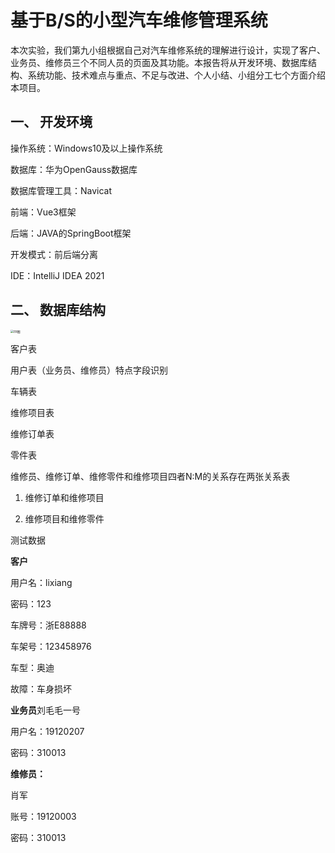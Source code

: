 # 基于B/S的小型汽车维修管理系统

本次实验，我们第九小组根据自己对汽车维修系统的理解进行设计，实现了客户、业务员、维修员三个不同人员的页面及其功能。本报告将从开发环境、数据库结构、系统功能、技术难点与重点、不足与改进、个人小结、小组分工七个方面介绍本项目。

 

## **一、** **开发环境**

操作系统：Windows10及以上操作系统

数据库：华为OpenGauss数据库

数据库管理工具：Navicat

前端：Vue3框架

后端：JAVA的SpringBoot框架

开发模式：前后端分离

IDE：IntelliJ IDEA 2021

## 二、 数据库结构

<img src="C:\Users\tyf\Desktop\ER图.png" alt="ER图" style="zoom: 33%;" />

客户表

用户表（业务员、维修员）特点字段识别

车辆表

维修项目表

维修订单表

零件表

维修员、维修订单、维修零件和维修项目四者N:M的关系存在两张关系表

1. 维修订单和维修项目

2. 维修项目和维修零件



测试数据

**客户**

用户名：lixiang

密码：123

车牌号：浙E88888

车架号：123458976

车型：奥迪

故障：车身损坏

**业务员**刘毛毛一号

用户名：19120207

密码：310013

**维修员：**

肖军

账号：19120003

密码：310013
